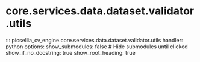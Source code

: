 # core.services.data.dataset.validator.utils

::: picsellia_cv_engine.core.services.data.dataset.validator.utils
    handler: python
    options:
        show_submodules: false  # Hide submodules until clicked
        show_if_no_docstring: true
        show_root_heading: true
